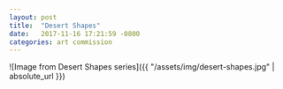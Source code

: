 ```yaml
---
layout: post
title:  "Desert Shapes"
date:   2017-11-16 17:21:59 -0800
categories: art commission
---
```


![Image from Desert Shapes series]({{ "/assets/img/desert-shapes.jpg" | absolute_url }})
